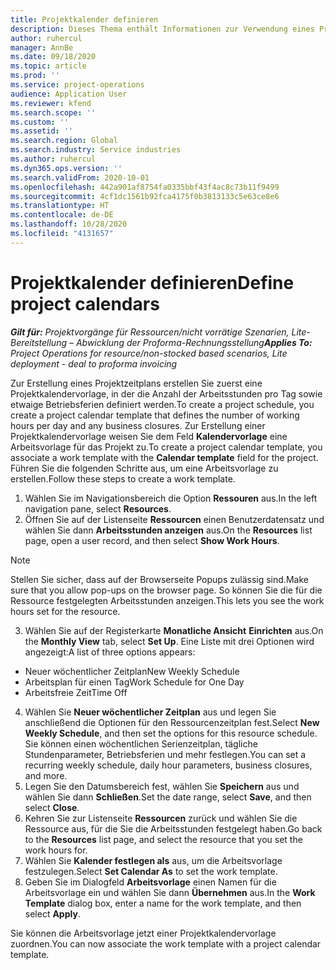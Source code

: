 ```yaml
---
title: Projektkalender definieren
description: Dieses Thema enthält Informationen zur Verwendung eines Projektkalenders zum Verfolgen des Projektzeitplans.
author: ruhercul
manager: AnnBe
ms.date: 09/18/2020
ms.topic: article
ms.prod: ''
ms.service: project-operations
audience: Application User
ms.reviewer: kfend
ms.search.scope: ''
ms.custom: ''
ms.assetid: ''
ms.search.region: Global
ms.search.industry: Service industries
ms.author: ruhercul
ms.dyn365.ops.version: ''
ms.search.validFrom: 2020-10-01
ms.openlocfilehash: 442a901af8754fa0335bbf43f4ac8c73b11f9499
ms.sourcegitcommit: 4cf1dc1561b92fca4175f0b3813133c5e63ce8e6
ms.translationtype: HT
ms.contentlocale: de-DE
ms.lasthandoff: 10/28/2020
ms.locfileid: "4131657"
---
```

# <a name="define-project-calendars"></a><span data-ttu-id="877e0-103">Projektkalender definieren</span><span class="sxs-lookup"><span data-stu-id="877e0-103">Define project calendars</span></span>

<span data-ttu-id="877e0-104">_**Gilt für:** Projektvorgänge für Ressourcen/nicht vorrätige Szenarien, Lite-Bereitstellung – Abwicklung der Proforma-Rechnungsstellung_</span><span class="sxs-lookup"><span data-stu-id="877e0-104">_**Applies To:** Project Operations for resource/non-stocked based scenarios, Lite deployment - deal to proforma invoicing_</span></span>

<span data-ttu-id="877e0-105">Zur Erstellung eines Projektzeitplans erstellen Sie zuerst eine Projektkalendervorlage, in der die Anzahl der Arbeitsstunden pro Tag sowie etwaige Betriebsferien definiert werden.</span><span class="sxs-lookup"><span data-stu-id="877e0-105">To create a project schedule, you create a project calendar template that defines the number of working hours per day and any business closures.</span></span> <span data-ttu-id="877e0-106">Zur Erstellung einer Projektkalendervorlage weisen Sie dem Feld **Kalendervorlage** eine Arbeitsvorlage für das Projekt zu.</span><span class="sxs-lookup"><span data-stu-id="877e0-106">To create a project calendar template, you associate a work template with the **Calendar template** field for the project.</span></span> <span data-ttu-id="877e0-107">Führen Sie die folgenden Schritte aus, um eine Arbeitsvorlage zu erstellen.</span><span class="sxs-lookup"><span data-stu-id="877e0-107">Follow these steps to create a work template.</span></span>

1. <span data-ttu-id="877e0-108">Wählen Sie im Navigationsbereich die Option **Ressouren** aus.</span><span class="sxs-lookup"><span data-stu-id="877e0-108">In the left navigation pane, select **Resources**.</span></span> 
2. <span data-ttu-id="877e0-109">Öffnen Sie auf der Listenseite **Ressourcen** einen Benutzerdatensatz und wählen Sie dann **Arbeitsstunden anzeigen** aus.</span><span class="sxs-lookup"><span data-stu-id="877e0-109">On the **Resources** list page, open a user record, and then select **Show Work Hours**.</span></span>

  > [!NOTE]
  > <span data-ttu-id="877e0-110">Stellen Sie sicher, dass auf der Browserseite Popups zulässig sind.</span><span class="sxs-lookup"><span data-stu-id="877e0-110">Make sure that you allow pop-ups on the browser page.</span></span> <span data-ttu-id="877e0-111">So können Sie die für die Ressource festgelegten Arbeitsstunden anzeigen.</span><span class="sxs-lookup"><span data-stu-id="877e0-111">This lets you see the work hours set for the resource.</span></span>
  
3. <span data-ttu-id="877e0-112">Wählen Sie auf der Registerkarte **Monatliche Ansicht** **Einrichten** aus.</span><span class="sxs-lookup"><span data-stu-id="877e0-112">On the **Monthly View** tab, select **Set Up**.</span></span> <span data-ttu-id="877e0-113">Eine Liste mit drei Optionen wird angezeigt:</span><span class="sxs-lookup"><span data-stu-id="877e0-113">A list of three options appears:</span></span> 

  - <span data-ttu-id="877e0-114">Neuer wöchentlicher Zeitplan</span><span class="sxs-lookup"><span data-stu-id="877e0-114">New Weekly Schedule</span></span>
  - <span data-ttu-id="877e0-115">Arbeitsplan für einen Tag</span><span class="sxs-lookup"><span data-stu-id="877e0-115">Work Schedule for One Day</span></span>
  - <span data-ttu-id="877e0-116">Arbeitsfreie Zeit</span><span class="sxs-lookup"><span data-stu-id="877e0-116">Time Off</span></span>

4. <span data-ttu-id="877e0-117">Wählen Sie **Neuer wöchentlicher Zeitplan** aus und legen Sie anschließend die Optionen für den Ressourcenzeitplan fest.</span><span class="sxs-lookup"><span data-stu-id="877e0-117">Select **New Weekly Schedule**, and then set the options for this resource schedule.</span></span> <span data-ttu-id="877e0-118">Sie können einen wöchentlichen Serienzeitplan, tägliche Stundenparameter, Betriebsferien und mehr festlegen.</span><span class="sxs-lookup"><span data-stu-id="877e0-118">You can set a recurring weekly schedule, daily hour parameters, business closures, and more.</span></span>
5. <span data-ttu-id="877e0-119">Legen Sie den Datumsbereich fest, wählen Sie **Speichern** aus und wählen Sie dann **Schließen**.</span><span class="sxs-lookup"><span data-stu-id="877e0-119">Set the date range, select **Save**, and then select **Close**.</span></span> 
6. <span data-ttu-id="877e0-120">Kehren Sie zur Listenseite **Ressourcen** zurück und wählen Sie die Ressource aus, für die Sie die Arbeitsstunden festgelegt haben.</span><span class="sxs-lookup"><span data-stu-id="877e0-120">Go back to the **Resources** list page, and select the resource that you set the work hours for.</span></span> 
7. <span data-ttu-id="877e0-121">Wählen Sie **Kalender festlegen als** aus, um die Arbeitsvorlage festzulegen.</span><span class="sxs-lookup"><span data-stu-id="877e0-121">Select **Set Calendar As** to set the work template.</span></span> 
8. <span data-ttu-id="877e0-122">Geben Sie im Dialogfeld **Arbeitsvorlage** einen Namen für die Arbeitsvorlage ein und wählen Sie dann **Übernehmen** aus.</span><span class="sxs-lookup"><span data-stu-id="877e0-122">In the **Work Template** dialog box, enter a name for the work template, and then select **Apply**.</span></span> 

<span data-ttu-id="877e0-123">Sie können die Arbeitsvorlage jetzt einer Projektkalendervorlage zuordnen.</span><span class="sxs-lookup"><span data-stu-id="877e0-123">You can now associate the work template with a project calendar template.</span></span>
